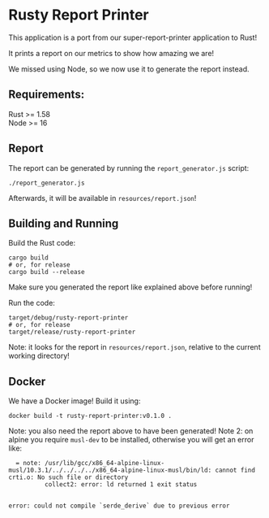# Rusty Report Printer

This application is a port from our super-report-printer application to Rust!

It prints a report on our metrics to show how amazing we are!

We missed using Node, so we now use it to generate the report instead.

## Requirements:

Rust >= 1.58  
Node >= 16

## Report

The report can be generated by running the `report_generator.js` script:
```shell
./report_generator.js
```

Afterwards, it will be available in `resources/report.json`!

## Building and Running

Build the Rust code:
```shell
cargo build
# or, for release
cargo build --release
```

Make sure you generated the report like explained above before running!

Run the code:
```shell
target/debug/rusty-report-printer
# or, for release
target/release/rusty-report-printer
```

Note: it looks for the report in `resources/report.json`, relative to the current working directory!

## Docker

We have a Docker image! Build it using:
```shell
docker build -t rusty-report-printer:v0.1.0 .
```

Note: you also need the report above to have been generated!
Note 2: on alpine you require `musl-dev` to be installed, otherwise you will get an error like:
```
  = note: /usr/lib/gcc/x86_64-alpine-linux-musl/10.3.1/../../../../x86_64-alpine-linux-musl/bin/ld: cannot find crti.o: No such file or directory
          collect2: error: ld returned 1 exit status
          

error: could not compile `serde_derive` due to previous error
```
